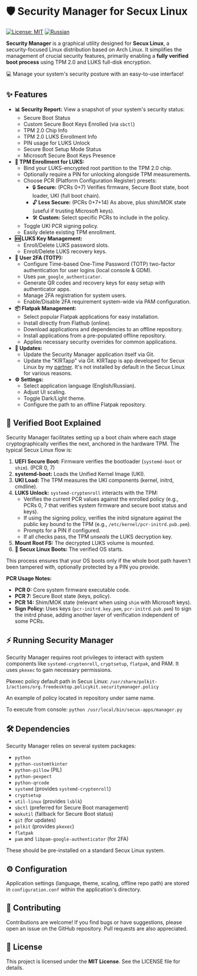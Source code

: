 # 🛡️ Security Manager for Secux Linux

[![License: MIT](https://img.shields.io/badge/License-MIT-yellow.svg)](https://opensource.org/licenses/MIT)
[![Russian](https://img.shields.io/badge/README-in_Russian-red.svg)](README.ru.md)


**Security Manager** is a graphical utility designed for **Secux Linux**, a security-focused Linux distribution based on Arch Linux. It simplifies the management of crucial security features, primarily enabling a **fully verified boot process** using TPM 2.0 and LUKS full-disk encryption.

💻 Manage your system's security posture with an easy-to-use interface!

## ✨ Features

*   **📊 Security Report:** View a snapshot of your system's security status:
    *   Secure Boot Status
    *   Custom Secure Boot Keys Enrolled (via `sbctl`)
    *   TPM 2.0 Chip Info
    *   TPM 2.0 LUKS Enrollment Info
    *   PIN usage for LUKS Unlock
    *   Secure Boot Setup Mode Status
    *   Microsoft Secure Boot Keys Presence
*   **🔑 TPM Enrollment for LUKS:**
    *   Bind your LUKS-encrypted root partition to the TPM 2.0 chip.
    *   Optionally require a PIN for unlocking alongside TPM measurements.
    *   Choose PCR (Platform Configuration Register) presets:
        *   🔒 **Secure:** (PCRs 0+7) Verifies firmware, Secure Boot state, boot loader, UKI (full boot chain).
        *   🔓 **Less Secure:** (PCRs 0+7+14) As above, plus shim/MOK state (useful if trusting Microsoft keys).
        *   🛠️ **Custom:** Select specific PCRs to include in the policy.
    *   Toggle UKI PCR signing policy.
    *   Easily delete existing TPM enrollment.
*   **🆘 LUKS Key Management:**
    *   Enroll/Delete LUKS password slots.
    *   Enroll/Delete LUKS recovery keys.
*   **📱 User 2FA (TOTP):**
    *   Configure Time-based One-Time Password (TOTP) two-factor authentication for user logins (local console & GDM).
    *   Uses `pam_google_authenticator`.
    *   Generate QR codes and recovery keys for easy setup with authenticator apps.
    *   Manage 2FA registration for system users.
    *   Enable/Disable 2FA requirement system-wide via PAM configuration.
*   **📦 Flatpak Management:**
    *   Select popular Flatpak applications for easy installation.
    *   Install directly from Flathub (online).
    *   Download applications and dependencies to an offline repository.
    *   Install applications from a pre-populated offline repository.
    *   Applies necessary security overrides for common applications.
*   **🔄 Updates:**
    *   Update the Security Manager application itself via Git.
    *   Update the "KIRTapp" via Git. KIRTapp is app developed for Secux Linux by my [partner](https://github.com/KIRT-king). It's not installed by default in the Secux Linux for various reasons.
*   **⚙️ Settings:**
    *   Select application language (English/Russian).
    *   Adjust UI scaling.
    *   Toggle Dark/Light theme.
    *   Configure the path to an offline Flatpak repository.

## 🔐 Verified Boot Explained

Security Manager facilitates setting up a boot chain where each stage cryptographically verifies the next, anchored in the hardware TPM. The typical Secux Linux flow is:

1.  **UEFI Secure Boot:** Firmware verifies the bootloader (`systemd-boot` or `shim`). (PCR 0, 7)
2.  **systemd-boot:** Loads the Unified Kernel Image (UKI).
3.  **UKI Load:** The TPM measures the UKI components (kernel, initrd, cmdline).
4.  **LUKS Unlock:** `systemd-cryptenroll` interacts with the TPM:
    *   Verifies the current PCR values against the enrolled policy (e.g., PCRs 0, 7 that verifies system firmware and secure boot status and keys).
    *   If using the signing policy, verifies the initrd signature against the public key bound to the TPM (e.g., `/etc/kernel/pcr-initrd.pub.pem`).
    *   Prompts for a PIN if configured.
    *   If all checks pass, the TPM *unseals* the LUKS decryption key.
5.  **Mount Root FS:** The decrypted LUKS volume is mounted.
6.  **🐧 Secux Linux Boots:** The verified OS starts.

This process ensures that your OS boots only if the whole boot path haven't been tampered with, optionally protected by a PIN you provide.

**PCR Usage Notes:**

*   **PCR 0:** Core system firmware executable code.
*   **PCR 7:** Secure Boot state (keys, policy).
*   **PCR 14:** Shim/MOK state (relevant when using `shim` with Microsoft keys).
*   **Sign Policy:** Uses keys (`pcr-initrd.key.pem`, `pcr-initrd.pub.pem`) to sign the initrd phase, adding another layer of verification independent of some PCRs.

## ⚡ Running Security Manager

Security Manager requires root privileges to interact with system components like `systemd-cryptenroll`, `cryptsetup`, `flatpak`, and PAM. It uses `pkexec` to gain necessary permissions.

Pkexec policy default path in Secux Linux: `/usr/share/polkit-1/actions/org.freedesktop.policykit.securitymanager.policy`

An example of policy located in repository under same name. 

To execute from console:
`python /usr/local/bin/secux-apps/manager.py`

## 🛠️ Dependencies

Security Manager relies on several system packages:

*   `python`
*   `python-customtkinter`
*   `python-pillow` (PIL)
*   `python-pexpect`
*   `python-qrcode`
*   `systemd` (provides `systemd-cryptenroll`)
*   `cryptsetup`
*   `util-linux` (provides `lsblk`)
*   `sbctl` (preferred for Secure Boot management)
*   `mokutil` (fallback for Secure Boot status)
*   `git` (for updates)
*   `polkit` (provides `pkexec`)
*   `flatpak`
*   `pam` and `libpam-google-authenticator` (for 2FA)

These should be pre-installed on a standard Secux Linux system.

## ⚙️ Configuration

Application settings (language, theme, scaling, offline repo path) are stored in `configuration.conf` within the application's directory.

## 🤝 Contributing

Contributions are welcome! If you find bugs or have suggestions, please open an issue on the GitHub repository. Pull requests are also appreciated.

## 📜 License

This project is licensed under the **MIT License**. See the LICENSE file for details.
